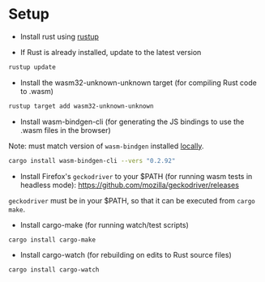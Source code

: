 # Setup

- Install rust using [rustup](https://www.rust-lang.org/tools/install)

- If Rust is already installed, update to the latest version

```sh
rustup update
```

- Install the wasm32-unknown-unknown target (for compiling Rust code to .wasm)

```sh
rustup target add wasm32-unknown-unknown
```

- Install wasm-bindgen-cli (for generating the JS bindings to use the .wasm files in the browser)

Note: must match version of `wasm-bindgen` installed [locally](./Cargo.toml).

```sh
cargo install wasm-bindgen-cli --vers "0.2.92"
```

- Install Firefox's `geckodriver` to your $PATH (for running wasm tests in headless mode): https://github.com/mozilla/geckodriver/releases

`geckodriver` must be in your $PATH, so that it can be executed from `cargo make`.

- Install cargo-make (for running watch/test scripts)

```sh
cargo install cargo-make
```

- Install cargo-watch (for rebuilding on edits to Rust source files)

```sh
cargo install cargo-watch
```
